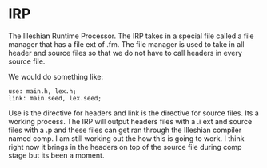 # IRP

The Illeshian Runtime Processor. The IRP takes in a special file called a file manager that has a file ext of .fm. The file manager is used 
to take in all header and source files so that we do not have to call headers in every source file.

We would do something like:
```
use: main.h, lex.h;
link: main.seed, lex.seed;
```

Use is the directive for headers and link is the directive for source files. Its a working process. The IRP will output headers files with a .i
ext and source files with a .p and these files can get ran through the Illeshian compiler named comp. I am still working out the how this is 
going to work. I think right now it brings in the headers on top of the source file during comp stage but its been a  moment.
